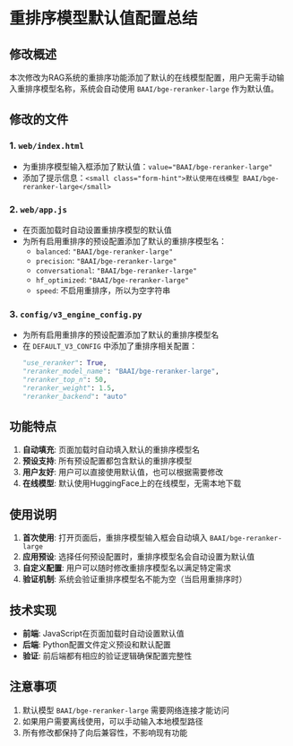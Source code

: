 # 重排序模型默认值配置总结

## 修改概述

本次修改为RAG系统的重排序功能添加了默认的在线模型配置，用户无需手动输入重排序模型名称，系统会自动使用 `BAAI/bge-reranker-large` 作为默认值。

## 修改的文件

### 1. `web/index.html`
- 为重排序模型输入框添加了默认值：`value="BAAI/bge-reranker-large"`
- 添加了提示信息：`<small class="form-hint">默认使用在线模型 BAAI/bge-reranker-large</small>`

### 2. `web/app.js`
- 在页面加载时自动设置重排序模型的默认值
- 为所有启用重排序的预设配置添加了默认的重排序模型名：
  - `balanced`: `"BAAI/bge-reranker-large"`
  - `precision`: `"BAAI/bge-reranker-large"`
  - `conversational`: `"BAAI/bge-reranker-large"`
  - `hf_optimized`: `"BAAI/bge-reranker-large"`
  - `speed`: 不启用重排序，所以为空字符串

### 3. `config/v3_engine_config.py`
- 为所有启用重排序的预设配置添加了默认的重排序模型名
- 在 `DEFAULT_V3_CONFIG` 中添加了重排序相关配置：
  ```python
  "use_reranker": True,
  "reranker_model_name": "BAAI/bge-reranker-large",
  "reranker_top_n": 50,
  "reranker_weight": 1.5,
  "reranker_backend": "auto"
  ```

## 功能特点

1. **自动填充**: 页面加载时自动填入默认的重排序模型名
2. **预设支持**: 所有预设配置都包含默认的重排序模型
3. **用户友好**: 用户可以直接使用默认值，也可以根据需要修改
4. **在线模型**: 默认使用HuggingFace上的在线模型，无需本地下载

## 使用说明

1. **首次使用**: 打开页面后，重排序模型输入框会自动填入 `BAAI/bge-reranker-large`
2. **应用预设**: 选择任何预设配置时，重排序模型名会自动设置为默认值
3. **自定义配置**: 用户可以随时修改重排序模型名以满足特定需求
4. **验证机制**: 系统会验证重排序模型名不能为空（当启用重排序时）

## 技术实现

- **前端**: JavaScript在页面加载时自动设置默认值
- **后端**: Python配置文件定义预设和默认配置
- **验证**: 前后端都有相应的验证逻辑确保配置完整性

## 注意事项

1. 默认模型 `BAAI/bge-reranker-large` 需要网络连接才能访问
2. 如果用户需要离线使用，可以手动输入本地模型路径
3. 所有修改都保持了向后兼容性，不影响现有功能 
